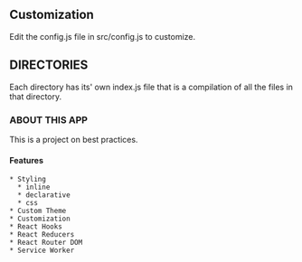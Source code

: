 ## Customization

Edit the config.js file in src/config.js to customize.

## DIRECTORIES

Each directory has its' own index.js file that is a compilation of all the files in that directory.


### ABOUT THIS APP

This is a project on best practices. 
#### Features 
    * Styling
      * inline
      * declarative
      * css
    * Custom Theme
    * Customization
    * React Hooks
    * React Reducers
    * React Router DOM
    * Service Worker
